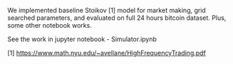 We implemented baseline Stoikov [1] model for market making, grid searched parameters, and evaluated on full 24 hours bitcoin dataset. Plus, some other notebook works.

See the work in jupyter notebook - Simulator.ipynb

[1] https://www.math.nyu.edu/~avellane/HighFrequencyTrading.pdf